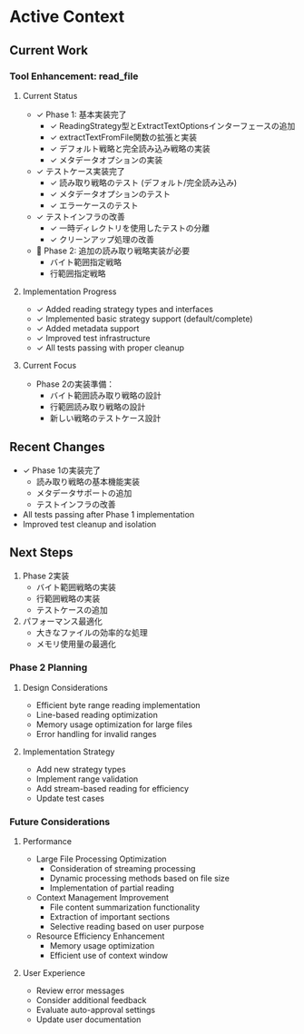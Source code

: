 # Active Context

## Current Work

### Tool Enhancement: read_file
1. Current Status
   - ✓ Phase 1: 基本実装完了
     - ✓ ReadingStrategy型とExtractTextOptionsインターフェースの追加
     - ✓ extractTextFromFile関数の拡張と実装
     - ✓ デフォルト戦略と完全読み込み戦略の実装
     - ✓ メタデータオプションの実装
   - ✓ テストケース実装完了
     - ✓ 読み取り戦略のテスト (デフォルト/完全読み込み)
     - ✓ メタデータオプションのテスト
     - ✓ エラーケースのテスト
   - ✓ テストインフラの改善
     - ✓ 一時ディレクトリを使用したテストの分離
     - ✓ クリーンアップ処理の改善
   - 🚧 Phase 2: 追加の読み取り戦略実装が必要
     - バイト範囲指定戦略
     - 行範囲指定戦略

2. Implementation Progress
   - ✓ Added reading strategy types and interfaces
   - ✓ Implemented basic strategy support (default/complete)
   - ✓ Added metadata support
   - ✓ Improved test infrastructure
   - ✓ All tests passing with proper cleanup

3. Current Focus
   - Phase 2の実装準備：
     - バイト範囲読み取り戦略の設計
     - 行範囲読み取り戦略の設計
     - 新しい戦略のテストケース設計

## Recent Changes
- ✓ Phase 1の実装完了
  - 読み取り戦略の基本機能実装
  - メタデータサポートの追加
  - テストインフラの改善
- All tests passing after Phase 1 implementation
- Improved test cleanup and isolation

## Next Steps
1. Phase 2実装
   - バイト範囲戦略の実装
   - 行範囲戦略の実装
   - テストケースの追加
2. パフォーマンス最適化
   - 大きなファイルの効率的な処理
   - メモリ使用量の最適化

### Phase 2 Planning
1. Design Considerations
   - Efficient byte range reading implementation
   - Line-based reading optimization
   - Memory usage optimization for large files
   - Error handling for invalid ranges

2. Implementation Strategy
   - Add new strategy types
   - Implement range validation
   - Add stream-based reading for efficiency
   - Update test cases

### Future Considerations
1. Performance
   - Large File Processing Optimization
     - Consideration of streaming processing
     - Dynamic processing methods based on file size
     - Implementation of partial reading
   - Context Management Improvement
     - File content summarization functionality
     - Extraction of important sections
     - Selective reading based on user purpose
   - Resource Efficiency Enhancement
     - Memory usage optimization
     - Efficient use of context window

2. User Experience
   - Review error messages
   - Consider additional feedback
   - Evaluate auto-approval settings
   - Update user documentation
